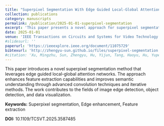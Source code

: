 ```yaml
---
title: "Superpixel Segmentation With Edge Guided Local-Global Attention Network"
collection: publications
category: manuscripts
permalink: /publication/2025-01-01-superpixel-segmentation
excerpt: 'This paper presents a novel approach for superpixel segmentation using edge guided local-global attention network, enhancing feature extraction and semantic understanding.'
date: 2025-01-01
venue: 'IEEE Transactions on Circuits and Systems for Video Technology'
#slidesurl: ''
paperurl: 'https://ieeexplore.ieee.org/document/11075729'
bibtexurl: 'http://zhengyu-sun.github.io/files/superpixel-segmentation.bib'
#citation: 'Xu, Mingzhu, Sun, Zhengyu, Hu, Yijun, Tang, Haoyu, Hu, Yupeng, Song, Xuemeng, and Nie, Liqiang. (2025). &quot;Superpixel Segmentation With Edge Guided Local-Global Attention Network.&quot; <i>IEEE Transactions on Circuits and Systems for Video Technology</i>. DOI: 10.1109/TCSVT.2025.3587485.'
---
```

This paper introduces a novel superpixel segmentation method that leverages edge guided local-global attention networks. The approach enhances feature extraction capabilities and improves semantic understanding through advanced convolution techniques and iterative methods. The work contributes to the fields of image edge detection, object detection, and data visualization.

**Keywords:** Superpixel segmentation, Edge enhancement, Feature extraction

**DOI:** 10.1109/TCSVT.2025.3587485